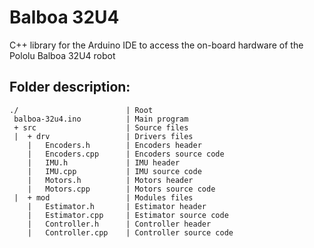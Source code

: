 # Balboa 32U4

C++ library for the Arduino IDE to access the on-board hardware of the Pololu Balboa 32U4 robot

## Folder description:
```
./                        | Root
 balboa-32u4.ino          | Main program
 + src                    | Source files
 |  + drv                 | Drivers files
    |   Encoders.h        | Encoders header
    |   Encoders.cpp      | Encoders source code
    |   IMU.h             | IMU header
    |   IMU.cpp           | IMU source code
    |   Motors.h          | Motors header
    |   Motors.cpp        | Motors source code
 |  + mod                 | Modules files
    |   Estimator.h       | Estimator header
    |   Estimator.cpp     | Estimator source code
    |   Controller.h      | Controller header
    |   Controller.cpp    | Controller source code
```
